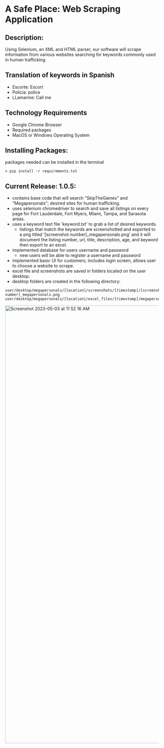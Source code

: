 # A Safe Place: Web Scraping Application
## Description:
Using Selenium, an XML and HTML parser, our software will scrape information from various websites searching for keywords commonly used in human trafficking. 

## Translation of keywords in Spanish 
- Escorte: Escort
- Policia: police 
- LLamarme: Call me

## Technology Requirements
- Google Chrome Browser
- Required packages 
- MacOS or Windows Operating System

## Installing Packages:
packages needed can be installed in the terminal
```
> pip install -r requirements.txt
```

## Current Release: 1.0.5:
- contains base code that will search "SkipTheGames" and "Megapersonals"; desired sites for human trafficking. 
- uses selenium chromedriver to search and save all listings on every page for Fort Lauderdale, Fort Myers, Miami, Tampa, and Sarasota areas.
- uses a keyword text file 'keyword.txt' to grab a list of desired keywords.
  - listings that match the keywords are screenshotted and exported to a png titled '[screenshot number]_megapersonals.png' and it will document the listing number, url, title, description, age, and keyword then export to an excel. 
- implemented database for users username and password
  - new users will be able to register a username and password
- implemented basic UI for customers; includes login screen, allows user to choose a website to scrape. 
- excel file and screenshots are saved in folders located on the user desktop.
- desktop folders are created in the following directory:
```
user/desktop/megapersonals/[location]/screenshots/[timestamp]/[screenshot number]_megapersonals.png
user/desktop/megapersonals/[location]/excel_files/[timestamp]/megapersonals_[timestamp].xlsx
```
<img width="1428" alt="Screenshot 2023-05-03 at 11 52 16 AM" src="https://user-images.githubusercontent.com/62121500/235970210-e312ea58-e6be-4628-b062-5f120ca27d84.png">

